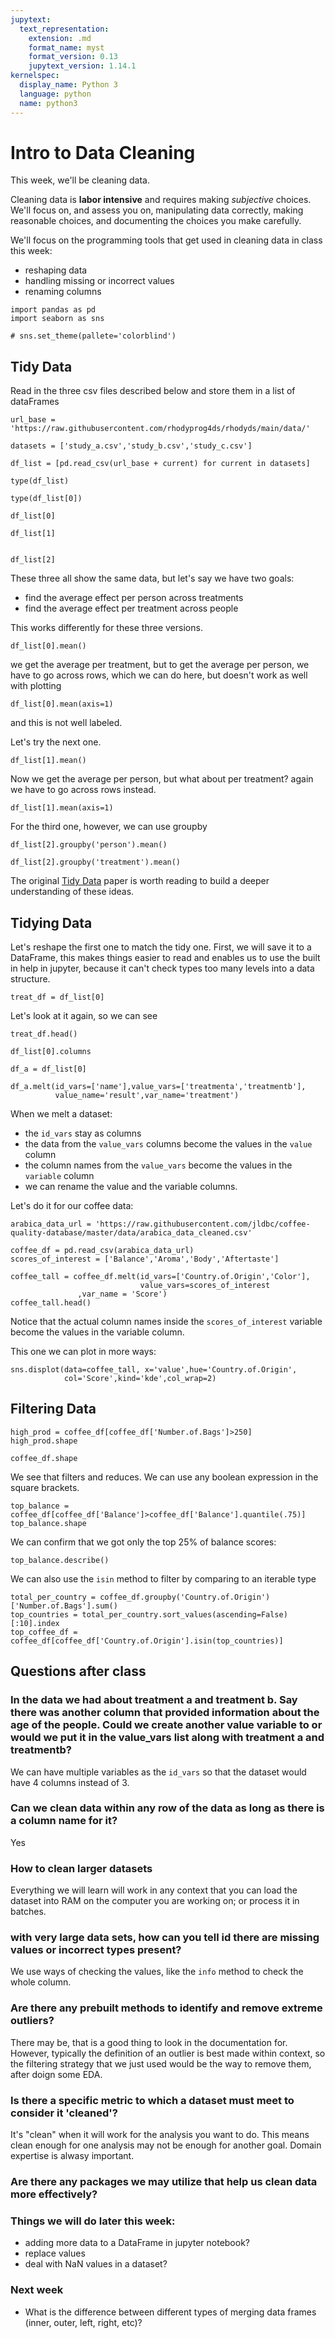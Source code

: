 ```yaml
---
jupytext:
  text_representation:
    extension: .md
    format_name: myst
    format_version: 0.13
    jupytext_version: 1.14.1
kernelspec:
  display_name: Python 3
  language: python
  name: python3
---
```


# Intro to Data Cleaning



This week, we'll be cleaning data.

Cleaning data is **labor intensive** and requires making *subjective* choices.  
We'll focus on, and assess you on, manipulating data correctly, making reasonable
choices, and documenting the choices you make carefully.

We'll focus on the programming tools that get used in cleaning data in class
this week:
- reshaping data
- handling missing or incorrect values
- renaming columns

```{code-cell} ipython3
import pandas as pd
import seaborn as sns

# sns.set_theme(pallete='colorblind')
```

## Tidy Data

Read in the three csv files described below and store them in a list of dataFrames

```{code-cell} ipython3
url_base = 'https://raw.githubusercontent.com/rhodyprog4ds/rhodyds/main/data/'

datasets = ['study_a.csv','study_b.csv','study_c.csv']
```

```{code-cell} ipython3
df_list = [pd.read_csv(url_base + current) for current in datasets]
```

```{code-cell} ipython3
type(df_list)
```

```{code-cell} ipython3
type(df_list[0])
```

```{code-cell} ipython3
df_list[0]
```

```{code-cell} ipython3
df_list[1]
```

```{code-cell} ipython3

df_list[2]
```

These three all show the same data, but let's say we have two goals:
- find the average  effect per person across treatments
- find the average effect per treatment across people

This works differently for these three versions.


```{code-cell} ipython3
df_list[0].mean()
```
we get the average per treatment, but to get the average per person, we have to go across rows, which we can do here, but doesn't work as well with plotting
```{code-cell} ipython3
df_list[0].mean(axis=1)
```
and this is not well labeled.


Let's try the next one.
```{code-cell} ipython3
df_list[1].mean()
```
Now we get the average per person, but what about per treatment? again we have to go across rows instead.

```{code-cell} ipython3
df_list[1].mean(axis=1)
```



For the third one, however, we can use groupby
```{code-cell} ipython3
df_list[2].groupby('person').mean()
```


```{code-cell} ipython3
df_list[2].groupby('treatment').mean()
```

The original [Tidy Data](https://www.jstatsoft.org/article/view/v059i10) paper is worth reading to build a deeper understanding of these ideas.  


## Tidying Data


Let's reshape the first one to match the tidy one. First, we
will save it to a DataFrame, this makes things easier to read
and enables us to use the built in help in jupyter, because it can't check types too many levels into a data structure.
```{code-cell} ipython3
treat_df = df_list[0]
```

Let's look at it again, so we can see
```{code-cell} ipython3
treat_df.head()
```

```{code-cell} ipython3
df_list[0].columns
```

```{code-cell} ipython3
df_a = df_list[0]
```

```{code-cell} ipython3
df_a.melt(id_vars=['name'],value_vars=['treatmenta','treatmentb'],
          value_name='result',var_name='treatment')
```

When we melt a dataset:
- the `id_vars` stay as columns
- the data from the `value_vars` columns become the values in the `value` column
- the column names from the `value_vars` become the values in the `variable` column
- we can rename the value and the variable columns.

Let's do it for our coffee data:

```{code-cell} ipython3
arabica_data_url = 'https://raw.githubusercontent.com/jldbc/coffee-quality-database/master/data/arabica_data_cleaned.csv'
```

```{code-cell} ipython3
coffee_df = pd.read_csv(arabica_data_url)
scores_of_interest = ['Balance','Aroma','Body','Aftertaste']
```

```{code-cell} ipython3
coffee_tall = coffee_df.melt(id_vars=['Country.of.Origin','Color'],
                             value_vars=scores_of_interest
               ,var_name = 'Score')
coffee_tall.head()
```

Notice that the actual column names inside the `scores_of_interest` variable become the values in the variable column.

This one we can plot in more ways:
```{code-cell} ipython3
sns.displot(data=coffee_tall, x='value',hue='Country.of.Origin',
            col='Score',kind='kde',col_wrap=2)
```


## Filtering Data

```{code-cell} ipython3
high_prod = coffee_df[coffee_df['Number.of.Bags']>250]
high_prod.shape
```

```{code-cell} ipython3
coffee_df.shape
```

We see that filters and reduces.  We can use any boolean expression in the square brackets.

```{code-cell} ipython3
top_balance = coffee_df[coffee_df['Balance']>coffee_df['Balance'].quantile(.75)]
top_balance.shape
```
We can confirm that we got only the top 25% of balance scores:
```{code-cell} ipython3
top_balance.describe()
```


We can also use the `isin` method to filter by comparing to an iterable type

```{code-cell} ipython3
total_per_country = coffee_df.groupby('Country.of.Origin')['Number.of.Bags'].sum()
top_countries = total_per_country.sort_values(ascending=False)[:10].index
top_coffee_df = coffee_df[coffee_df['Country.of.Origin'].isin(top_countries)]
```

## Questions after class




### In the data we had about treatment a and treatment b.  Say there was another column that provided information about the age of the people.  Could we create another value variable to or would we put it in the value_vars list along with treatment a and treatmentb?
We can have multiple variables as the `id_vars` so that the dataset would have 4 columns instead of 3.


### Can we clean data within any row of the data as long as there is a column name for it?
Yes

### How to clean larger datasets

Everything we will learn will work in any context that you can load the dataset into RAM on the computer you are working on; or process it in batches.  


### with very large data sets, how can you tell id there are missing values or incorrect types present?

We use ways of checking the values, like the `info` method to check the whole column.



### Are there any prebuilt methods to identify and remove extreme outliers?

There may be, that is a good thing to look in the documentation for.  However, typically the definition of an outlier is best made within context, so the filtering strategy that we just used would be the way to remove them, after doign some EDA.


### Is there a specific metric to which a dataset must meet to consider it 'cleaned'?
It's "clean" when it will work for the analysis you want to do. This means clean enough for one analysis may not be enough for another goal.  Domain expertise is alwasy important.

### Are there any packages we may utilize that help us clean data more effectively?


### Things we will do later this week:

- adding more data to a DataFrame in jupyter notebook?
- replace values
- deal with NaN values in a dataset?

### Next week

- What is the difference between different types of merging data frames (inner, outer, left, right, etc)?
